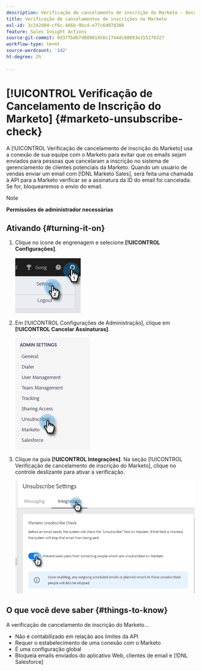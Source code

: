 ```yaml
---
description: Verificação de cancelamento de inscrição do Marketo - Documentação do Marketo - Documentação do produto
title: Verificação de cancelamentos de inscrições no Marketo
exl-id: 3c242d04-cf6c-466b-9bcd-e77c6d97d308
feature: Sales Insight Actions
source-git-commit: 0d37fbdb7d08901458c1744dc68893e155176327
workflow-type: tm+mt
source-wordcount: '142'
ht-degree: 2%

---
```


# [!UICONTROL Verificação de Cancelamento de Inscrição do Marketo] {#marketo-unsubscribe-check}

A [!UICONTROL Verificação de cancelamento de inscrição do Marketo] usa a conexão de sua equipe com o Marketo para evitar que os emails sejam enviados para pessoas que cancelaram a inscrição no sistema de gerenciamento de clientes potenciais da Marketo. Quando um usuário de vendas enviar um email com [!DNL Marketo Sales], será feita uma chamada à API para a Marketo verificar se a assinatura da ID do email foi cancelada. Se for, bloquearemos o envio do email.

>[!NOTE]
>
>**Permissões de administrador necessárias**

## Ativando {#turning-it-on}

1. Clique no ícone de engrenagem e selecione **[!UICONTROL Configurações]**.

   ![](assets/marketo-unsubscribe-check-1.png)

1. Em [!UICONTROL Configurações de Administração], clique em **[!UICONTROL Cancelar Assinaturas]**.

   ![](assets/marketo-unsubscribe-check-2.png)

1. Clique na guia **[!UICONTROL Integrações]**. Na seção [!UICONTROL Verificação de cancelamento de inscrição do Marketo], clique no controle deslizante para ativar a verificação.

   ![](assets/marketo-unsubscribe-check-3.png)

## O que você deve saber {#things-to-know}

A verificação de cancelamento de inscrição do Marketo...

* Não é contabilizado em relação aos limites da API
* Requer o estabelecimento de uma conexão com o Marketo
* É uma configuração global
* Bloqueia emails enviados do aplicativo Web, clientes de email e [!DNL Salesforce]
